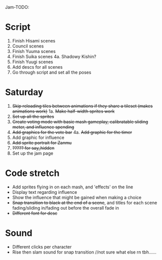 Jam-TODO:

# Script
1. Finish Hisami scenes
2. Council scenes
3. Finish Yuuma scenes
4. Finish Suika scenes
4a. Shadowy Kishin?
5. Finish Yuugi scenes
6. Add descs for all scenes
7. Go through script and set all the poses

# Saturday
1. ~~Skip reloading tiles between animations if they share a tileset (makes animations work)~~
1a. ~~Make half-width sprites work~~
2. ~~Set up all the sprites~~
3. ~~Create voting mode with basic mash gameplay, calibratable sliding meter, and influence spending~~
4. ~~Add graphics for the vote bar~~
4a. ~~Add graphic for the timer~~
5. Add graphic for influence
6. ~~Add sprite portrait for Zanmu~~
7. ~~????? for say_hidden~~
8. Set up the jam page

# Code stretch
- Add sprites flying in on each mash, and 'effects' on the line
- Display text regarding influence
- Show the influence that might be gained when making a choice
- ~~Snap transition to black at the end of a scene~~, and titles for each scene fading/sliding in/fading out before the overall fade in
- ~~Different font for desc~~

# Sound
- Different clicks per character
- Rise then slam sound for snap transition
//not sure what else rn tbh......